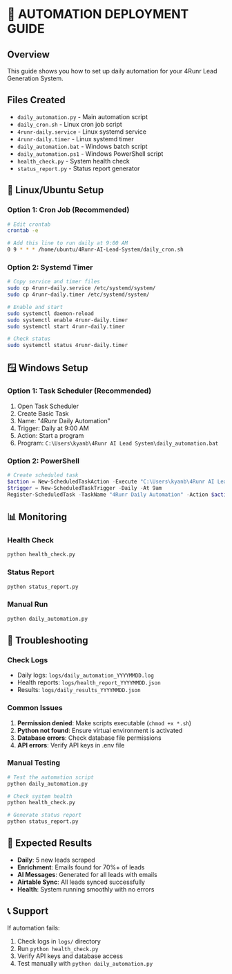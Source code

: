 # 🚀 AUTOMATION DEPLOYMENT GUIDE

## Overview
This guide shows you how to set up daily automation for your 4Runr Lead Generation System.

## Files Created
- `daily_automation.py` - Main automation script
- `daily_cron.sh` - Linux cron job script
- `4runr-daily.service` - Linux systemd service
- `4runr-daily.timer` - Linux systemd timer
- `daily_automation.bat` - Windows batch script
- `daily_automation.ps1` - Windows PowerShell script
- `health_check.py` - System health check
- `status_report.py` - Status report generator

## 🐧 Linux/Ubuntu Setup

### Option 1: Cron Job (Recommended)
```bash
# Edit crontab
crontab -e

# Add this line to run daily at 9:00 AM
0 9 * * * /home/ubuntu/4Runr-AI-Lead-System/daily_cron.sh
```

### Option 2: Systemd Timer
```bash
# Copy service and timer files
sudo cp 4runr-daily.service /etc/systemd/system/
sudo cp 4runr-daily.timer /etc/systemd/system/

# Enable and start
sudo systemctl daemon-reload
sudo systemctl enable 4runr-daily.timer
sudo systemctl start 4runr-daily.timer

# Check status
sudo systemctl status 4runr-daily.timer
```

## 🪟 Windows Setup

### Option 1: Task Scheduler (Recommended)
1. Open Task Scheduler
2. Create Basic Task
3. Name: "4Runr Daily Automation"
4. Trigger: Daily at 9:00 AM
5. Action: Start a program
6. Program: `C:\Users\kyanb\4Runr AI Lead System\daily_automation.bat`

### Option 2: PowerShell
```powershell
# Create scheduled task
$action = New-ScheduledTaskAction -Execute "C:\Users\kyanb\4Runr AI Lead System\daily_automation.ps1"
$trigger = New-ScheduledTaskTrigger -Daily -At 9am
Register-ScheduledTask -TaskName "4Runr Daily Automation" -Action $action -Trigger $trigger
```

## 📊 Monitoring

### Health Check
```bash
python health_check.py
```

### Status Report
```bash
python status_report.py
```

### Manual Run
```bash
python daily_automation.py
```

## 🔧 Troubleshooting

### Check Logs
- Daily logs: `logs/daily_automation_YYYYMMDD.log`
- Health reports: `logs/health_report_YYYYMMDD.json`
- Results: `logs/daily_results_YYYYMMDD.json`

### Common Issues
1. **Permission denied**: Make scripts executable (`chmod +x *.sh`)
2. **Python not found**: Ensure virtual environment is activated
3. **Database errors**: Check database file permissions
4. **API errors**: Verify API keys in .env file

### Manual Testing
```bash
# Test the automation script
python daily_automation.py

# Check system health
python health_check.py

# Generate status report
python status_report.py
```

## 🎯 Expected Results
- **Daily**: 5 new leads scraped
- **Enrichment**: Emails found for 70%+ of leads
- **AI Messages**: Generated for all leads with emails
- **Airtable Sync**: All leads synced successfully
- **Health**: System running smoothly with no errors

## 📞 Support
If automation fails:
1. Check logs in `logs/` directory
2. Run `python health_check.py`
3. Verify API keys and database access
4. Test manually with `python daily_automation.py`

